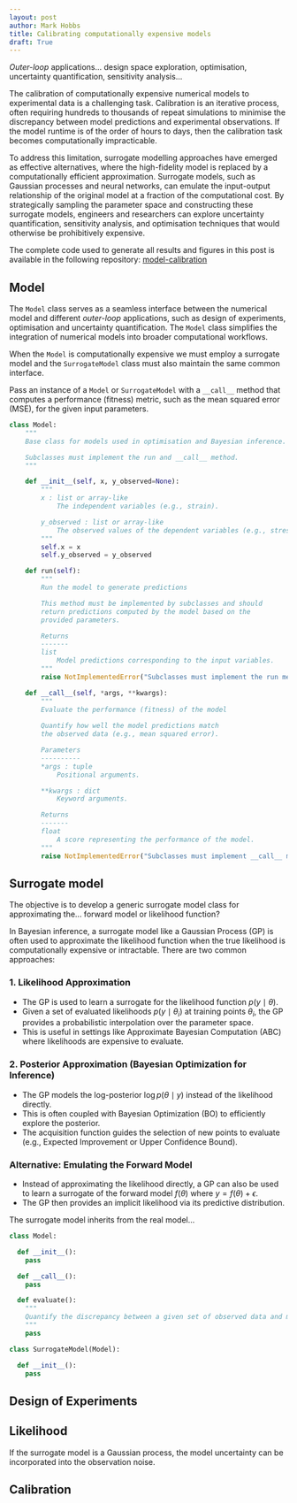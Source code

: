 ```yaml
---
layout: post
author: Mark Hobbs
title: Calibrating computationally expensive models 
draft: True
---
```


*Outer-loop* applications... design space exploration, optimisation, uncertainty quantification, sensitivity analysis...

The calibration of computationally expensive numerical models to experimental data is a challenging task. Calibration is an iterative process, often requiring hundreds to thousands of repeat simulations to minimise the discrepancy between model predictions and experimental observations. If the model runtime is of the order of hours to days, then the calibration task becomes computationally impracticable.

To address this limitation, surrogate modelling approaches have emerged as effective alternatives, where the high-fidelity model is replaced by a computationally efficient approximation. Surrogate models, such as Gaussian processes and neural networks, can emulate the input-output relationship of the original model at a fraction of the computational cost. By strategically sampling the parameter space and constructing these surrogate models, engineers and researchers can explore uncertainty quantification, sensitivity analysis, and optimisation techniques that would otherwise be prohibitively expensive.

The complete code used to generate all results and figures in this post is available in the following repository: [model-calibration](https://github.com/mark-hobbs/articles/tree/main/model-calibration)

## Model

The `Model` class serves as a seamless interface between the numerical model and different *outer-loop* applications, such as design of experiments, optimisation and uncertainty quantification. The `Model` class simplifies the integration of numerical models into broader computational workflows.

When the `Model` is computationally expensive we must employ a surrogate model and the `SurrogateModel` class must also maintain the same common interface.

Pass an instance of a `Model` or `SurrogateModel` with a `__call__` method that computes a performance (fitness) metric, such as the mean squared error (MSE), for the given input parameters.

```python
class Model:
    """
    Base class for models used in optimisation and Bayesian inference.

    Subclasses must implement the run and __call__ method.
    """

    def __init__(self, x, y_observed=None):
        """
        x : list or array-like
            The independent variables (e.g., strain).

        y_observed : list or array-like
            The observed values of the dependent variables (e.g., stress).
        """
        self.x = x
        self.y_observed = y_observed

    def run(self):
        """
        Run the model to generate predictions

        This method must be implemented by subclasses and should
        return predictions computed by the model based on the 
        provided parameters.

        Returns
        -------
        list
            Model predictions corresponding to the input variables.
        """
        raise NotImplementedError("Subclasses must implement the run method.")

    def __call__(self, *args, **kwargs):
        """
        Evaluate the performance (fitness) of the model
        
        Quantify how well the model predictions match 
        the observed data (e.g., mean squared error).

        Parameters
        ----------
        *args : tuple
            Positional arguments.

        **kwargs : dict
            Keyword arguments.

        Returns
        -------
        float
            A score representing the performance of the model.
        """
        raise NotImplementedError("Subclasses must implement __call__ method.")
```

## Surrogate model 

The objective is to develop a generic surrogate model class for approximating the... forward model or likelihood function?

In Bayesian inference, a surrogate model like a Gaussian Process (GP) is often used to approximate the likelihood function when the true likelihood is computationally expensive or intractable. There are two common approaches:

### 1. **Likelihood Approximation**
   - The GP is used to learn a surrogate for the likelihood function $p(y \mid \theta)$.
   - Given a set of evaluated likelihoods $p(y \mid \theta_i)$ at training points $\theta_i$, the GP provides a probabilistic interpolation over the parameter space.
   - This is useful in settings like Approximate Bayesian Computation (ABC) where likelihoods are expensive to evaluate.

### 2. **Posterior Approximation (Bayesian Optimization for Inference)**
   - The GP models the log-posterior $\log p(\theta \mid y)$ instead of the likelihood directly.
   - This is often coupled with Bayesian Optimization (BO) to efficiently explore the posterior.
   - The acquisition function guides the selection of new points to evaluate (e.g., Expected Improvement or Upper Confidence Bound).

### Alternative: **Emulating the Forward Model**
   - Instead of approximating the likelihood directly, a GP can also be used to learn a surrogate of the forward model $f(\theta)$ where $y = f(\theta) + \epsilon$.
   - The GP then provides an implicit likelihood via its predictive distribution.

The surrogate model inherits from the real model...

```python
class Model:

  def __init__():
    pass

  def __call__():
    pass

  def evaluate():
    """
    Quantify the discrepancy between a given set of observed data and model predictions
    """
    pass

class SurrogateModel(Model):

  def __init__():
    pass
```

## Design of Experiments


## Likelihood

If the surrogate model is a Gaussian process, the model uncertainty can be incorporated into the observation noise.

## Calibration